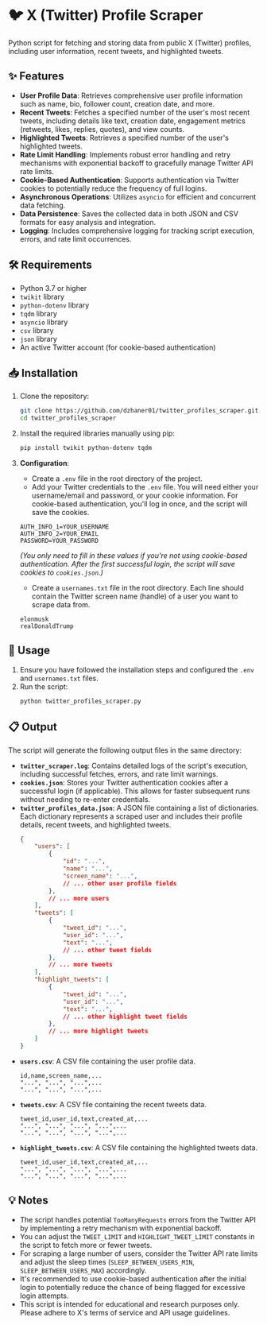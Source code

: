 # 🐦 X (Twitter) Profile Scraper

Python script for fetching and storing data from public X (Twitter) profiles, including user information, recent tweets, and highlighted tweets.

## ✨ Features

- **User Profile Data**: Retrieves comprehensive user profile information such as name, bio, follower count, creation date, and more.
- **Recent Tweets**: Fetches a specified number of the user's most recent tweets, including details like text, creation date, engagement metrics (retweets, likes, replies, quotes), and view counts.
- **Highlighted Tweets**:  Retrieves a specified number of the user's highlighted tweets.
- **Rate Limit Handling**: Implements robust error handling and retry mechanisms with exponential backoff to gracefully manage Twitter API rate limits.
- **Cookie-Based Authentication**: Supports authentication via Twitter cookies to potentially reduce the frequency of full logins.
- **Asynchronous Operations**: Utilizes `asyncio` for efficient and concurrent data fetching.
- **Data Persistence**: Saves the collected data in both JSON and CSV formats for easy analysis and integration.
- **Logging**: Includes comprehensive logging for tracking script execution, errors, and rate limit occurrences.

## 🛠 Requirements

- Python 3.7 or higher
- `twikit` library
- `python-dotenv` library
- `tqdm` library
- `asyncio` library
- `csv` library
- `json` library
- An active Twitter account (for cookie-based authentication)

## 📥 Installation

1. Clone the repository:
    ```bash
    git clone https://github.com/dzhaner01/twitter_profiles_scraper.git
    cd twitter_profiles_scraper
    ```

2. Install the required libraries manually using pip:
    ```bash
    pip install twikit python-dotenv tqdm
    ```

3. **Configuration**:
    - Create a `.env` file in the root directory of the project.
    - Add your Twitter credentials to the `.env` file. You will need either your username/email and password, or your cookie information. For cookie-based authentication, you'll log in once, and the script will save the cookies.

    ```dotenv
    AUTH_INFO_1=YOUR_USERNAME
    AUTH_INFO_2=YOUR_EMAIL
    PASSWORD=YOUR_PASSWORD
    ```
    *(You only need to fill in these values if you're not using cookie-based authentication. After the first successful login, the script will save cookies to `cookies.json`.)*

    - Create a `usernames.txt` file in the root directory. Each line should contain the Twitter screen name (handle) of a user you want to scrape data from.

    ```plaintext
    elonmusk
    realDonaldTrump
    ```

## 🚀 Usage

1. Ensure you have followed the installation steps and configured the `.env` and `usernames.txt` files.
2. Run the script:
    ```bash
    python twitter_profiles_scraper.py
    ```

## 📋 Output

The script will generate the following output files in the same directory:

- **`twitter_scraper.log`**: Contains detailed logs of the script's execution, including successful fetches, errors, and rate limit warnings.
- **`cookies.json`**: Stores your Twitter authentication cookies after a successful login (if applicable). This allows for faster subsequent runs without needing to re-enter credentials.
- **`twitter_profiles_data.json`**: A JSON file containing a list of dictionaries. Each dictionary represents a scraped user and includes their profile details, recent tweets, and highlighted tweets.
    ```json
    {
        "users": [
            {
                "id": "...",
                "name": "...",
                "screen_name": "...",
                // ... other user profile fields
            },
            // ... more users
        ],
        "tweets": [
            {
                "tweet_id": "...",
                "user_id": "...",
                "text": "...",
                // ... other tweet fields
            },
            // ... more tweets
        ],
        "highlight_tweets": [
            {
                "tweet_id": "...",
                "user_id": "...",
                "text": "...",
                // ... other highlight tweet fields
            },
            // ... more highlight tweets
        ]
    }
    ```
- **`users.csv`**: A CSV file containing the user profile data.
    ```csv
    id,name,screen_name,...
    "...", "...", "...",...
    "...", "...", "...",...
    ```
- **`tweets.csv`**: A CSV file containing the recent tweets data.
    ```csv
    tweet_id,user_id,text,created_at,...
    "...", "...", "...", "...",...
    "...", "...", "...", "...",...
    ```
- **`highlight_tweets.csv`**: A CSV file containing the highlighted tweets data.
    ```csv
    tweet_id,user_id,text,created_at,...
    "...", "...", "...", "...",...
    "...", "...", "...", "...",...
    ```

## 💡 Notes

- The script handles potential `TooManyRequests` errors from the Twitter API by implementing a retry mechanism with exponential backoff.
- You can adjust the `TWEET_LIMIT` and `HIGHLIGHT_TWEET_LIMIT` constants in the script to fetch more or fewer tweets.
- For scraping a large number of users, consider the Twitter API rate limits and adjust the sleep times (`SLEEP_BETWEEN_USERS_MIN`, `SLEEP_BETWEEN_USERS_MAX`) accordingly.
- It's recommended to use cookie-based authentication after the initial login to potentially reduce the chance of being flagged for excessive login attempts.
- This script is intended for educational and research purposes only. Please adhere to X's terms of service and API usage guidelines.
